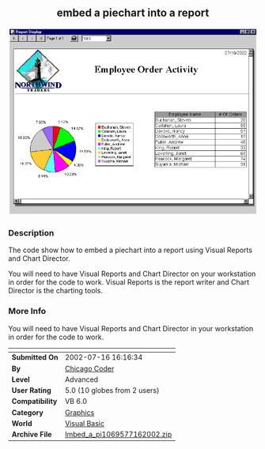 ﻿<div align="center">

## embed a piechart into a report

<img src="PIC20027161742576566.GIF">
</div>

### Description

The code show how to embed a piechart into a report using Visual Reports and Chart Director.

You will need to have Visual Reports and Chart Director on your workstation in order for the code to work. Visual Reports is the report writer and Chart Director is the charting tools.
 
### More Info
 
You will need to have Visual Reports and Chart Director in your workstation in order for the code to work.


<span>             |<span>
---                |---
**Submitted On**   |2002-07-16 16:16:34
**By**             |[Chicago Coder](https://github.com/Planet-Source-Code/PSCIndex/blob/master/ByAuthor/chicago-coder.md)
**Level**          |Advanced
**User Rating**    |5.0 (10 globes from 2 users)
**Compatibility**  |VB 6\.0
**Category**       |[Graphics](https://github.com/Planet-Source-Code/PSCIndex/blob/master/ByCategory/graphics__1-46.md)
**World**          |[Visual Basic](https://github.com/Planet-Source-Code/PSCIndex/blob/master/ByWorld/visual-basic.md)
**Archive File**   |[Imbed\_a\_pi1069577162002\.zip](https://github.com/Planet-Source-Code/chicago-coder-embed-a-piechart-into-a-report__1-36962/archive/master.zip)








